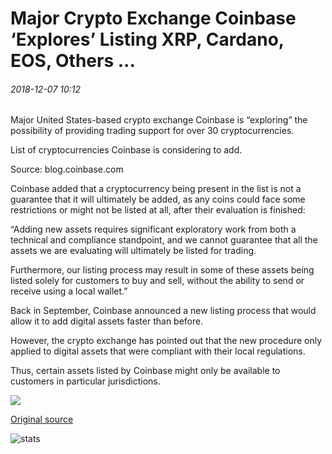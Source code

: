 # Major Crypto Exchange Coinbase ‘Explores’ Listing XRP, Cardano, EOS, Others ...

###### 2018-12-07 10:12

Major United States-based crypto exchange Coinbase is “exploring” the possibility of providing trading support for over 30 cryptocurrencies.

List of cryptocurrencies Coinbase is considering to add.

Source: blog.coinbase.com

Coinbase added that a cryptocurrency being present in the list is not a guarantee that it will ultimately be added, as any coins could face some restrictions or might not be listed at all, after their evaluation is finished:

“Adding new assets requires significant exploratory work from both a technical and compliance standpoint, and we cannot guarantee that all the assets we are evaluating will ultimately be listed for trading.

Furthermore, our listing process may result in some of these assets being listed solely for customers to buy and sell, without the ability to send or receive using a local wallet.”

Back in September, Coinbase announced a new listing process that would allow it to add digital assets faster than before.

However, the crypto exchange has pointed out that the new procedure only applied to digital assets that were compliant with their local regulations.

Thus, certain assets listed by Coinbase might only be available to customers in particular jurisdictions.

![](https://s3.cointelegraph.com/storage/uploads/view/263a723aebf9a9d3d201ccb5d3bad107.png)

[Original source](https://cointelegraph.com/news/major-crypto-exchange-coinbase-explores-listing-xrp-cardano-eos-others)

![stats](https://c.statcounter.com/11760860/0/a89fa40b/1/ "stats")
